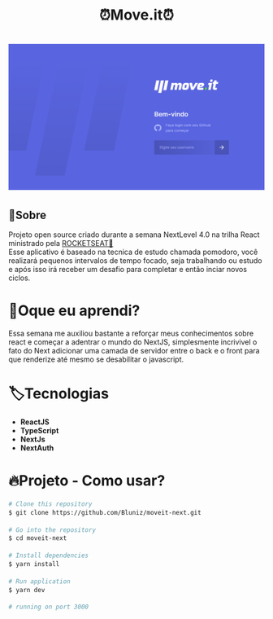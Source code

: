 <h1 align = "center">
⏰Move.it⏰
</h1>
<h1 align = "center">
 <img src = "./.github/Login.jpg"><br>
</h1>

## 📕Sobre

Projeto open source criado durante a semana NextLevel 4.0 na trilha React ministrado pela <a href= "https://rocketseat.com.br/">ROCKETSEAT🚀</a><br/>
Esse aplicativo é baseado na tecnica de estudo chamada pomodoro, você realizará pequenos intervalos de tempo focado, seja trabalhando ou estudo e após isso irá receber um desafio para completar e então inciar novos ciclos.

# 📕Oque eu aprendi?

Essa semana me auxiliou bastante a reforçar meus conhecimentos sobre react e começar a adentrar o mundo do NextJS, simplesmente incrivivel o fato do Next adicionar uma camada de servidor entre o back e o front para que renderize até mesmo se desabilitar o javascript.

# 🏷Tecnologias

<ul>
<li><b>ReactJS</b></li>
<li><b>TypeScript</b></li>
<li><b>NextJs</b></li>
<li><b>NextAuth</b></li>
</ul>

# 🔥Projeto - Como usar?

```sh
# Clone this repository
$ git clone https://github.com/Bluniz/moveit-next.git

# Go into the repository
$ cd moveit-next

# Install dependencies
$ yarn install

# Run application
$ yarn dev

# running on port 3000
```
